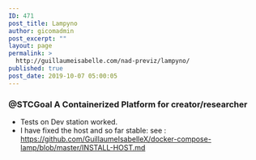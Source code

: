 ```yaml
---
ID: 471
post_title: Lampyno
author: gicomadmin
post_excerpt: ""
layout: page
permalink: >
  http://guillaumeisabelle.com/nad-previz/lampyno/
published: true
post_date: 2019-10-07 05:00:05
---
```

<!-- wp:heading {"level":3} -->

### @STCGoal A Containerized Platform for creator/researcher

<!-- /wp:heading -->

*   Tests on Dev station worked.
*   I have fixed the host and so far stable: see : https://github.com/GuillaumeIsabelleX/docker-compose-lamp/blob/master/INSTALL-HOST.md
